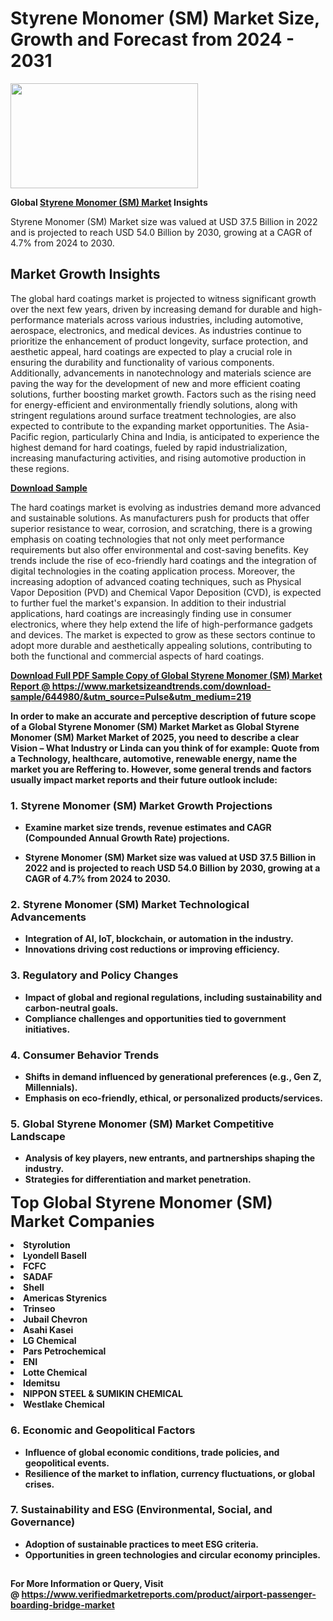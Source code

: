 <H1>Styrene Monomer (SM) Market Size, Growth and Forecast from 2024 - 2031</H1><img class="aligncenter size-medium wp-image-584254" src="https://thirdeyenews.in/wp-content/uploads/2024/09/Global-Market-Research-300x168.jpeg" alt="" width="300" height="168" /><p><strong>Global&nbsp;<a href="https://www.marketsizeandtrends.com/download-sample/644980/&amp;utm_source=Pulse&amp;utm_medium=219">Styrene Monomer (SM) Market</a> Insights</strong></p><p>Styrene Monomer (SM) Market size was valued at USD 37.5 Billion in 2022 and is projected to reach USD 54.0 Billion by 2030, growing at a CAGR of 4.7% from 2024 to 2030.</p><p><h2>Market Growth Insights</h2> <p>The global hard coatings market is projected to witness significant growth over the next few years, driven by increasing demand for durable and high-performance materials across various industries, including automotive, aerospace, electronics, and medical devices. As industries continue to prioritize the enhancement of product longevity, surface protection, and aesthetic appeal, hard coatings are expected to play a crucial role in ensuring the durability and functionality of various components. Additionally, advancements in nanotechnology and materials science are paving the way for the development of new and more efficient coating solutions, further boosting market growth. Factors such as the rising need for energy-efficient and environmentally friendly solutions, along with stringent regulations around surface treatment technologies, are also expected to contribute to the expanding market opportunities. The Asia-Pacific region, particularly China and India, is anticipated to experience the highest demand for hard coatings, fueled by rapid industrialization, increasing manufacturing activities, and rising automotive production in these regions.</p> <p><strong><a href="#">Download Sample</a></strong></p> <p>The hard coatings market is evolving as industries demand more advanced and sustainable solutions. As manufacturers push for products that offer superior resistance to wear, corrosion, and scratching, there is a growing emphasis on coating technologies that not only meet performance requirements but also offer environmental and cost-saving benefits. Key trends include the rise of eco-friendly hard coatings and the integration of digital technologies in the coating application process. Moreover, the increasing adoption of advanced coating techniques, such as Physical Vapor Deposition (PVD) and Chemical Vapor Deposition (CVD), is expected to further fuel the market's expansion. In addition to their industrial applications, hard coatings are increasingly finding use in consumer electronics, where they help extend the life of high-performance gadgets and devices. The market is expected to grow as these sectors continue to adopt more durable and aesthetically appealing solutions, contributing to both the functional and commercial aspects of hard coatings.</p> <p><strong><a href="#"></p><p><span class=""><strong>Download Full PDF Sample Copy of Global Styrene Monomer (SM) Market Report</strong> @ <a href="https://www.marketsizeandtrends.com/download-sample/644980/&amp;utm_source=Pulse&amp;utm_medium=219" target="_blank">https://www.marketsizeandtrends.com/download-sample/644980/&amp;utm_source=Pulse&amp;utm_medium=219</a></span></p><p>In order to make an accurate and perceptive description of future scope of a Global&nbsp;Styrene Monomer (SM) Market Market as Global&nbsp;Styrene Monomer (SM) Market Market of 2025, you need to describe a clear Vision &ndash; What Industry or Linda can you think of for example: Quote from a Technology, healthcare, automotive, renewable energy, name the market you are Reffering to. However, some general trends and factors usually impact market reports and their future outlook include:</p><h3>1.&nbsp;<strong>Styrene Monomer (SM) Market Growth Projections</strong></h3><ul><li>Examine market size trends, revenue estimates and CAGR (Compounded Annual Growth Rate) projections.</li><li><p>Styrene Monomer (SM) Market size was valued at USD 37.5 Billion in 2022 and is projected to reach USD 54.0 Billion by 2030, growing at a CAGR of 4.7% from 2024 to 2030.</p></li></ul><h3>2.&nbsp;<strong>Styrene Monomer (SM) Market Technological Advancements</strong></h3><ul><li>Integration of AI, IoT, blockchain, or automation in the industry.</li><li>Innovations driving cost reductions or improving efficiency.</li></ul><h3>3.&nbsp;<strong>Regulatory and Policy Changes</strong></h3><ul><li>Impact of global and regional regulations, including sustainability and carbon-neutral goals.</li><li>Compliance challenges and opportunities tied to government initiatives.</li></ul><h3>4.&nbsp;<strong>Consumer Behavior Trends</strong></h3><ul><li>Shifts in demand influenced by generational preferences (e.g., Gen Z, Millennials).</li><li>Emphasis on eco-friendly, ethical, or personalized products/services.</li></ul><h3>5.&nbsp;<strong>Global Styrene Monomer (SM) Market Competitive Landscape</strong></h3><ul><li>Analysis of key players, new entrants, and partnerships shaping the industry.</li><li>Strategies for differentiation and market penetration.</li></ul><p data-pm-slice="1 1 []"><span style="color: inherit; font-family: inherit; font-size: 25px;">Top Global Styrene Monomer (SM) Market Companies</span></p><div class="" data-test-id=""><p><li>Styrolution</li><li> Lyondell Basell</li><li> FCFC</li><li> SADAF</li><li> Shell</li><li> Americas Styrenics</li><li> Trinseo</li><li> Jubail Chevron</li><li> Asahi Kasei</li><li> LG Chemical</li><li> Pars Petrochemical</li><li> ENI</li><li> Lotte Chemical</li><li> Idemitsu</li><li> NIPPON STEEL & SUMIKIN CHEMICAL</li><li> Westlake Chemical</li></p></div><h3>6.&nbsp;<strong>Economic and Geopolitical Factors</strong></h3><ul><li>Influence of global economic conditions, trade policies, and geopolitical events.</li><li>Resilience of the market to inflation, currency fluctuations, or global crises.</li></ul><h3>7.&nbsp;<strong>Sustainability and ESG (Environmental, Social, and Governance)</strong></h3><ul><li>Adoption of sustainable practices to meet ESG criteria.</li><li>Opportunities in green technologies and circular economy principles.</li></ul><h2><strong style="font-size: 14px;">For More Information or Query, Visit @&nbsp;</strong><a style="background-color: #ffffff; font-size: 14px;" href="https://www.marketsizeandtrends.com/report/styrene-monomer-sm-market/" target="_blank">https://www.verifiedmarketreports.com/product/airport-passenger-boarding-bridge-market</a></h2>
